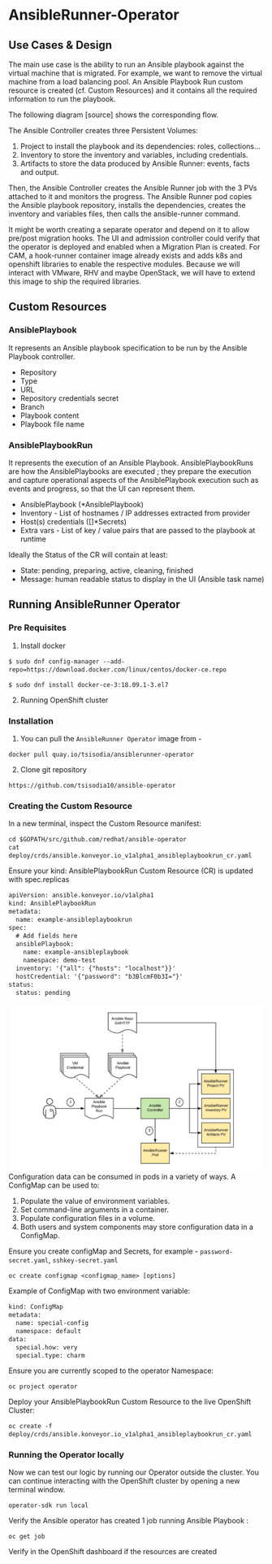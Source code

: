 # AnsibleRunner-Operator

## Use Cases & Design
The main use case is the ability to run an Ansible playbook against the virtual machine that is
migrated. For example, we want to remove the virtual machine from a load balancing pool. An
Ansible Playbook Run custom resource is created (cf. Custom Resources) and it contains all the
required information to run the playbook.

The following diagram [source] shows the corresponding flow.

The Ansible Controller creates three Persistent Volumes:
1. Project to install the playbook and its dependencies: roles, collections...
2. Inventory to store the inventory and variables, including credentials.
3. Artifacts to store the data produced by Ansible Runner: events, facts and output.

Then, the Ansible Controller creates the Ansible Runner job with the 3 PVs attached to it and
monitors the progress. The Ansible Runner pod copies the Ansible playbook repository, installs
the dependencies, creates the inventory and variables files, then calls the ansible-runner
command.

It might be worth creating a separate operator and depend on it to allow pre/post migration
hooks. The UI and admission controller could verify that the operator is deployed and enabled
when a Migration Plan is created.
For CAM, a hook-runner container image already exists and adds k8s and openshift libraries to
enable the respective modules. Because we will interact with VMware, RHV and maybe
OpenStack, we will have to extend this image to ship the required libraries.


## Custom Resources

### AnsiblePlaybook 
It represents an Ansible playbook specification to be run by the Ansible
Playbook controller.
- Repository
- Type
- URL
- Repository credentials secret
- Branch
- Playbook content
- Playbook file name

### AnsiblePlaybookRun 
It represents the execution of an Ansible Playbook.
AnsiblePlaybookRuns are how the AnsiblePlaybooks are executed ; they prepare the execution
and capture operational aspects of the AnsiblePlaybook execution such as events and progress,
so that the UI can represent them.
- AnsiblePlaybook (*AnsiblePlaybook)
- Inventory - List of hostnames / IP addresses extracted from provider
- Host(s) credentials ([]*Secrets)
- Extra vars - List of key / value pairs that are passed to the playbook at runtime

Ideally the Status of the CR will contain at least:

- State: pending, preparing, active, cleaning, finished
- Message: human readable status to display in the UI (Ansible task name)

## Running AnsibleRunner Operator

### Pre Requisites 
1. Install docker 
```
$ sudo dnf config-manager --add-repo=https://download.docker.com/linux/centos/docker-ce.repo
```
```
$ sudo dnf install docker-ce-3:18.09.1-3.el7
```
2. Running OpenShift cluster

### Installation
1. You can pull the `AnsibleRunner Operator` image from -
```
docker pull quay.io/tsisodia/ansiblerunner-operator
```
2. Clone git repository
```
https://github.com/tsisodia10/ansible-operator
```

### Creating the Custom Resource 
In a new terminal, inspect the Custom Resource manifest:
```
cd $GOPATH/src/github.com/redhat/ansible-operator
cat deploy/crds/ansible.konveyor.io_v1alpha1_ansibleplaybookrun_cr.yaml
```
Ensure your kind: AnsiblePlaybookRun Custom Resource (CR) is updated with spec.replicas
```
apiVersion: ansible.konveyor.io/v1alpha1
kind: AnsiblePlaybookRun
metadata:
  name: example-ansibleplaybookrun
spec:
  # Add fields here
  ansiblePlaybook: 
    name: example-ansibleplaybook
    namespace: demo-test
  inventory: '{"all": {"hosts": "localhost"}}'
  hostCredential: '{"password": "b3BlcmF0b3I="}'
status: 
  status: pending
```
![Example](a.png)
Configuration data can be consumed in pods in a variety of ways. A ConfigMap can be used to:

1. Populate the value of environment variables.
2. Set command-line arguments in a container.
3. Populate configuration files in a volume.
4. Both users and system components may store configuration data in a ConfigMap.

Ensure you create configMap and Secrets, for example - `password-secret.yaml`, `sshkey-secret.yaml`
```
oc create configmap <configmap_name> [options]
```

Example of ConfigMap with two environment variable:
```apiVersion: v1
kind: ConfigMap
metadata:
  name: special-config 
  namespace: default
data:
  special.how: very 
  special.type: charm 
```

Ensure you are currently scoped to the operator Namespace:
```
oc project operator
```

Deploy your AnsiblePlaybookRun Custom Resource to the live OpenShift Cluster:
```
oc create -f deploy/crds/ansible.konveyor.io_v1alpha1_ansibleplaybookrun_cr.yaml
```

### Running the Operator locally
Now we can test our logic by running our Operator outside the cluster. You can continue interacting with the OpenShift cluster by opening a new terminal window.
```
operator-sdk run local 
```


Verify the Ansible operator has created 1 job running Ansible Playbook :
```
oc get job
```
Verify in the OpenShift dashboard if the resources are created 

